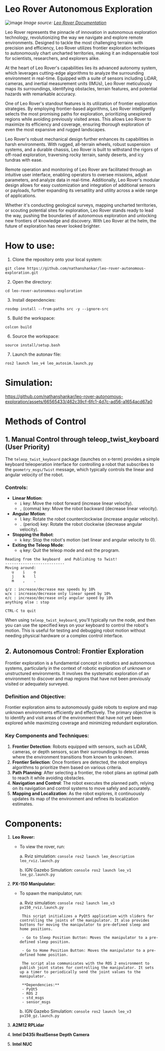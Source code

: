 # Leo Rover Autonomous Exploration
![image](https://github.com/nathanshankar/leo-rover-autonomous-exploration/assets/66565433/98339707-9d70-47c4-8538-51cc6c2365a4)
*Image source: [Leo Rover Documentation](https://www.leorover.tech/documentation/specification)*

Leo Rover represents the pinnacle of innovation in autonomous exploration technology, revolutionizing the way we navigate and explore remote environments. Designed to tackle the most challenging terrains with precision and efficiency, Leo Rover utilizes frontier exploration techniques to autonomously chart uncharted territories, making it an indispensable tool for scientists, researchers, and explorers alike.

At the heart of Leo Rover's capabilities lies its advanced autonomy system, which leverages cutting-edge algorithms to analyze the surrounding environment in real-time. Equipped with a suite of sensors including LiDAR, cameras, and inertial measurement units (IMUs), Leo Rover meticulously maps its surroundings, identifying obstacles, terrain features, and potential hazards with remarkable accuracy.

One of Leo Rover's standout features is its utilization of frontier exploration strategies. By employing frontier-based algorithms, Leo Rover intelligently selects the most promising paths for exploration, prioritizing unexplored regions while avoiding previously visited areas. This allows Leo Rover to maximize its efficiency and coverage, ensuring thorough exploration of even the most expansive and rugged landscapes.

Leo Rover's robust mechanical design further enhances its capabilities in harsh environments. With rugged, all-terrain wheels, robust suspension systems, and a durable chassis, Leo Rover is built to withstand the rigors of off-road exploration, traversing rocky terrain, sandy deserts, and icy tundras with ease.

Remote operation and monitoring of Leo Rover are facilitated through an intuitive user interface, enabling operators to oversee missions, adjust parameters, and analyze data in real-time. Additionally, Leo Rover's modular design allows for easy customization and integration of additional sensors or payloads, further expanding its versatility and utility across a wide range of applications.

Whether it's conducting geological surveys, mapping uncharted territories, or scouting potential sites for exploration, Leo Rover stands ready to lead the way, pushing the boundaries of autonomous exploration and unlocking new frontiers of knowledge and discovery. With Leo Rover at the helm, the future of exploration has never looked brighter.

# How to use:
1. Clone the repository onto your local system:
```console
git clone https://github.com/nathanshankar/leo-rover-autonomous-exploration.git
```

2. Open the directory:
```console
cd leo-rover-autonomous-exploration
```

3. Install dependencies:
```console
rosdep install --from-paths src -y --ignore-src
```

5. Build the workspace:
```console
colcon build
```

6. Source the workspace:
```console
source install/setup.bash
```

7. Launch the autonav file:
```console
ros2 launch leo_v4 leo_autosim.launch.py
```

# Simulation:
https://github.com/nathanshankar/leo-rover-autonomous-exploration/assets/66565433/462c39cf-6fc1-4d7c-ad56-a1654acd67a0

# Methods of Control

## 1. Manual Control through teleop_twist_keyboard (User Priority)

The `teleop_twist_keyboard` package (launches on x-term) provides a simple keyboard teleoperation interface for controlling a robot that subscribes to the `geometry_msgs/Twist` message, which typically controls the linear and angular velocity of the robot.

### Controls:

- **Linear Motion**:
  - `i` key: Move the robot forward (increase linear velocity).
  - `,` (comma) key: Move the robot backward (decrease linear velocity).
- **Angular Motion**:
  - `l` key: Rotate the robot counterclockwise (increase angular velocity).
  - `.` (period) key: Rotate the robot clockwise (decrease angular velocity).
- **Stopping the Robot**:
  - `k` key: Stop the robot's motion (set linear and angular velocity to 0).
- **Exiting the Teleop Mode**:
  - `q` key: Quit the teleop mode and exit the program.
```console
Reading from the keyboard  and Publishing to Twist!
---------------------------
Moving around:
   u    i    o
   j    k    l
   m    ,    .

q/z : increase/decrease max speeds by 10%
w/x : increase/decrease only linear speed by 10%
e/c : increase/decrease only angular speed by 10%
anything else : stop

CTRL-C to quit
```
When using `teleop_twist_keyboard`, you'll typically run the node, and then you can use the specified keys on your keyboard to control the robot's motion. This is useful for testing and debugging robot motion without needing physical hardware or a complex control interface.

## 2. Autonomous Control: Frontier Exploration

Frontier exploration is a fundamental concept in robotics and autonomous systems, particularly in the context of robotic exploration of unknown or unstructured environments. It involves the systematic exploration of an environment to discover and map regions that have not been previously visited or adequately surveyed.

### Definition and Objective:
Frontier exploration aims to autonomously guide robots to explore and map unknown environments efficiently and effectively. The primary objective is to identify and visit areas of the environment that have not yet been explored while maximizing coverage and minimizing redundant exploration.

### Key Components and Techniques:
1. **Frontier Detection**: Robots equipped with sensors, such as LiDAR, cameras, or depth sensors, scan their surroundings to detect areas where the environment transitions from known to unknown.
2. **Frontier Selection**: Once frontiers are detected, the robot employs algorithms to prioritize them based on various criteria.
3. **Path Planning**: After selecting a frontier, the robot plans an optimal path to reach it while avoiding obstacles.
4. **Navigation and Control**: The robot executes the planned path, relying on its navigation and control systems to move safely and accurately.
5. **Mapping and Localization**: As the robot explores, it continuously updates its map of the environment and refines its localization estimates.

# Components:

1. **Leo Rover:**
    - To view the rover, run:
  
        a. Rviz simulation:
           ```console
           ros2 launch leo_description leo_rviz.launch.py
           ```

        b. IGN Gazebo Simulation:
           ```console
           ros2 launch leo_v1 leo_gz.launch.py
           ```

2. **PX-150 Manipulator:**
    - To spawn the manipulator, run:

        a. Rviz simulation:
           ```console
           ros2 launch leo_v3 px150_rviz.launch.py
           ```
      
           This script initializes a PyQt5 application with sliders for controlling the joints of the manipulator. It also provides buttons for moving the manipulator to pre-defined sleep and home positions.

           - Go to Sleep Position Button: Moves the manipulator to a pre-defined sleep position.

           - Go to Home Position Button: Moves the manipulator to a pre-defined home position.

           The script also communicates with the ROS 2 environment to publish joint states for controlling the manipulator. It sets up a timer to periodically send the joint values to the manipulator.

           **Dependencies:**
           - PyQt5
           - ROS 2
           - std_msgs
           - sensor_msgs

        b. IGN Gazebo Simulation:
           ```console
           ros2 launch leo_v3 px150_gz.launch.py
           ```

3. **A2M12 RPLidar**
4. **Intel D435i RealSense Depth Camera**
5. **Intel NUC**


